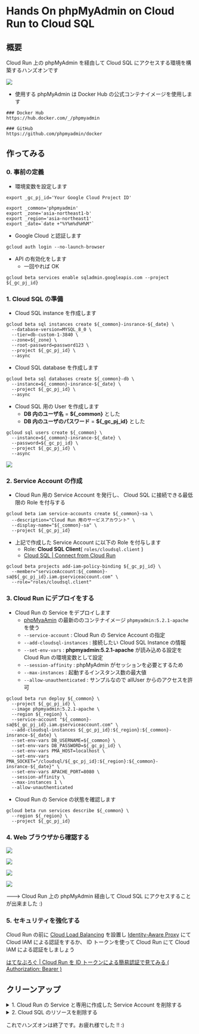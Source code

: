 # Hands On phpMyAdmin on Cloud Run to Cloud SQL

## 概要

Cloud Run 上の phpMyAdmin を経由して Cloud SQL にアクセスする環境を構築するハンズオンです

![](./overview.png)

+ 使用する phpMyAdmin は Docker Hub の公式コンテナイメージを使用します

```
### Docker Hub
https://hub.docker.com/_/phpmyadmin

### GitHub
https://github.com/phpmyadmin/docker
```

## 作ってみる

### 0. 事前の定義

+ 環境変数を設定します

```
export _gc_pj_id='Your Google Cloud Project ID'

export _common='phpmyadmin'
export _zone='asia-northeast1-b'
export _region='asia-northeast1'
export _date=`date +"%Y%m%d%H%M"`
```

+ Google Cloud と認証します

```
gcloud auth login --no-launch-browser
```

+ API の有効化をします
  + 一回やれば OK

```
gcloud beta services enable sqladmin.googleapis.com --project ${_gc_pj_id}
```

### 1. Cloud SQL の準備

+ Cloud SQL instance を作成します

```
gcloud beta sql instances create ${_common}-insrance-${_date} \
  --database-version=MYSQL_8_0 \
  --tier=db-custom-1-3840 \
  --zone=${_zone} \
  --root-password=password123 \
  --project ${_gc_pj_id} \
  --async
```

+ Cloud SQL database を作成します

```
gcloud beta sql databases create ${_common}-db \
  --instance=${_common}-insrance-${_date} \
  --project ${_gc_pj_id} \
  --async
```

+ Cloud SQL 用の User を作成します
  + **DB 内のユーザ名** = **${_common}** とした
  + **DB 内のユーザのパスワード** = **${_gc_pj_id}** とした

```
gcloud sql users create ${_common} \
  --instance=${_common}-insrance-${_date} \
  --password=${_gc_pj_id} \
  --project ${_gc_pj_id} \
  --async
```

![](./_img/01.png)

### 2. Service Account の作成

+ Cloud Run 用の Service Account を発行し、 Cloud SQL に接続できる最低限の Role を付与する

```
gcloud beta iam service-accounts create ${_common}-sa \
  --description="Cloud Run 用のサービスアカウント" \
  --display-name="${_common}-sa" \
  --project ${_gc_pj_id}
```

+ 上記で作成した Service Account に以下の Role を付与します
  + Role: **Cloud SQL Client**( `roles/cloudsql.client` )
  + [Cloud SQL | Connect from Cloud Run](https://cloud.google.com/sql/docs/mysql/connect-run#configure)

```
gcloud beta projects add-iam-policy-binding ${_gc_pj_id} \
  --member="serviceAccount:${_common}-sa@${_gc_pj_id}.iam.gserviceaccount.com" \
  --role="roles/cloudsql.client"
```

### 3. Cloud Run にデプロイをする

+ Cloud Run の Service をデプロイします
  + [phpMyaAmin](https://hub.docker.com/_/phpmyadmin) の最新ののコンテナイメージ `phpmyadmin:5.2.1-apache` を使う
  + `--service-account` : Cloud Run の Service Account の指定
  + `--add-cloudsql-instances` : 接続したい Cloud SQL Instance の情報
  + `--set-env-vars` : **phpmyadmin:5.2.1-apache** が読み込める設定を Cloud Run の環境変数として設定
  + `--session-affinity` : phpMyAdmin がセッションを必要とするため
  + `--max-instances` : 起動するインスタンス数の最大値
  + `--allow-unauthenticated` : サンプルなので allUser からのアクセスを許可

```
gcloud beta run deploy ${_common} \
  --project ${_gc_pj_id} \
  --image phpmyadmin:5.2.1-apache \
  --region ${_region} \
  --service-account "${_common}-sa@${_gc_pj_id}.iam.gserviceaccount.com" \
  --add-cloudsql-instances ${_gc_pj_id}:${_region}:${_common}-insrance-${_date} \
  --set-env-vars DB_USERNAME=${_common} \
  --set-env-vars DB_PASSWORD=${_gc_pj_id} \
  --set-env-vars PMA_HOST=localhost \
  --set-env-vars PMA_SOCKET="/cloudsql/${_gc_pj_id}:${_region}:${_common}-insrance-${_date}" \
  --set-env-vars APACHE_PORT=8080 \
  --session-affinity \
  --max-instances 1 \
  --allow-unauthenticated
```

+ Cloud Run の Service の状態を確認します

```
gcloud beta run services describe ${_common} \
  --region ${_region} \
  --project ${_gc_pj_id}
```

### 4. Web ブラウザから確認する

![](./_img/02.png)

![](./_img/03.png)

![](./_img/04.png)

![](./_img/05.png)

---> Cloud Run 上の phpMyAdmin 経由して Cloud SQL にアクセスすることが出来ました :)

### 5. セキュリティを強化する 

Cloud Run の前に [Cloud Load Balancing](https://cloud.google.com/load-balancing) を設置し [Identity-Aware Proxy](https://cloud.google.com/iap) にて Cloud IAM による認証をするか、 ID トークンを使って Cloud Run にて Cloud IAM による認証をしましょう

[はてなぶろぐ | Cloud Run を ID トークンによる簡易認証で見てみる ( Authorization: Bearer )](https://iganari.hatenablog.com/entry/2022/02/12/173547)

## クリーンアップ

<details>
<summary>1. Cloud Run の Service と専用に作成した Service Account を削除する</summary>

+ Cloud Run の Service の削除をします

```
gcloud beta run services delete ${_common} \
  --region ${_region} \
  --project ${_gc_pj_id}
```

+ Service Account の削除をします

```
gcloud beta iam service-accounts delete ${_common}-sa@${_gc_pj_id}.iam.gserviceaccount.com \
  --project ${_gc_pj_id}
```


</details>

<details>
<summary>2. Cloud SQL のリソースを削除する</summary>

+ DB 用のユーザの削除をします

```
gcloud sql users delete ${_common} \
  --instance=${_common}-insrance-${_date} \
  --project ${_gc_pj_id} \
  --async
```

+ DB 内の Database の削除をします

```
gcloud beta sql databases delete ${_common}-db \
  --instance=${_common}-insrance-${_date} \
  --project ${_gc_pj_id}
```

+ Cloud SQL Instance 自体の削除をします

```
gcloud beta sql instances delete ${_common}-insrance-${_date} \
  --project ${_gc_pj_id} \
  --async
```

</details>

これでハンズオンは終了です。お疲れ様でした !! :)
